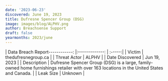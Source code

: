 ```yaml
---
date: '2023-06-23'
discovered: June 19, 2023
title: Dufresne Spencer Group (DSG)
image: images/blog/ALPHV.png
author: Breachsense Support
draft: false
yearmonths: 2023/june
---
```


| Data Breach Report------------:     |:-------------:    | :-----:|
| Victim      | thedufresnegroup.ca      | 
| Threat Actor      | ALPHV      | 
| Date Discovered      | Jun 19, 2023      | 
| Description      | Dufresne Spencer Group (DSG) is a large, family-owned home furnishings retailer with over 163 locations in the United States and Canada.      | 
| Leak Size      | Unknown      | 

